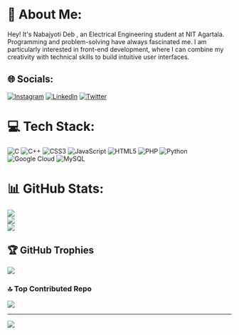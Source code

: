 <!---
- 👋 Hi, I’m @Imnabajyoti7
- 👀 I’m interested in coding
- 🌱 I’m currently learning ...
- 💞️ I’m looking to collaborate on ...
- 📫 How to reach me ...


Imnabajyoti7/Imnabajyoti7 is a ✨ special ✨ repository because its `README.md` (this file) appears on your GitHub profile.
You can click the Preview link to take a look at your changes.
--->
# 💫 About Me:
Hey! It's Nabajyoti Deb , an Electrical Engineering student at NIT Agartala. Programming and problem-solving have always fascinated me. I am particularly interested in front-end development, where I can combine my creativity with technical skills to build intuitive user interfaces.


## 🌐 Socials:
[![Instagram](https://img.shields.io/badge/Instagram-%23E4405F.svg?logo=Instagram&logoColor=white)](https://instagram.com/imnabajyoti7) [![LinkedIn](https://img.shields.io/badge/LinkedIn-%230077B5.svg?logo=linkedin&logoColor=white)](https://linkedin.com/in/imnabajyoti7) [![Twitter](https://img.shields.io/badge/Twitter-%231DA1F2.svg?logo=Twitter&logoColor=white)](https://twitter.com/Nabajyoti_7) 

# 💻 Tech Stack:
![C](https://img.shields.io/badge/c-%2300599C.svg?style=for-the-badge&logo=c&logoColor=white) ![C++](https://img.shields.io/badge/c++-%2300599C.svg?style=for-the-badge&logo=c%2B%2B&logoColor=white) ![CSS3](https://img.shields.io/badge/css3-%231572B6.svg?style=for-the-badge&logo=css3&logoColor=white) ![JavaScript](https://img.shields.io/badge/javascript-%23323330.svg?style=for-the-badge&logo=javascript&logoColor=%23F7DF1E) ![HTML5](https://img.shields.io/badge/html5-%23E34F26.svg?style=for-the-badge&logo=html5&logoColor=white) ![PHP](https://img.shields.io/badge/php-%23777BB4.svg?style=for-the-badge&logo=php&logoColor=white) ![Python](https://img.shields.io/badge/python-3670A0?style=for-the-badge&logo=python&logoColor=ffdd54) ![Google Cloud](https://img.shields.io/badge/Google%20Cloud-%234285F4.svg?style=for-the-badge&logo=google-cloud&logoColor=white) ![MySQL](https://img.shields.io/badge/mysql-%2300f.svg?style=for-the-badge&logo=mysql&logoColor=white)
# 📊 GitHub Stats:
![](https://github-readme-stats.vercel.app/api?username=Imnabajyoti7&theme=radical&hide_border=false&include_all_commits=true&count_private=true)<br/>
![](https://github-readme-streak-stats.herokuapp.com/?user=Imnabajyoti7&theme=radical&hide_border=false)<br/>
![](https://github-readme-stats.vercel.app/api/top-langs/?username=Imnabajyoti7&theme=radical&hide_border=false&include_all_commits=true&count_private=true&layout=compact)

## 🏆 GitHub Trophies
![](https://github-profile-trophy.vercel.app/?username=Imnabajyoti7&theme=radical&no-frame=false&no-bg=false&margin-w=4)

### 🔝 Top Contributed Repo
![](https://github-contributor-stats.vercel.app/api?username=Imnabajyoti7&limit=5&theme=dark&combine_all_yearly_contributions=true)

---
[![](https://visitcount.itsvg.in/api?id=Imnabajyoti7&icon=5&color=0)](https://visitcount.itsvg.in)

<!-- Proudly created with GPRM ( https://gprm.itsvg.in ) -->
